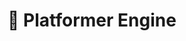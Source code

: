 ---
title: "🏃 Platformer Engine"
image: "/assets/images/projects/platformer_engine.png"
release: 2022
link: https://github.gerardgascon.com/PlatformerEngine
description: A basic SGDK project to learn how it works and also be a good basis to learn how to make a platformer game for the Mega Drive.
short-description: Set of unity tools for the game jams.
remarkable: true
---